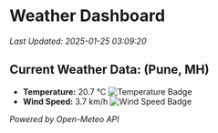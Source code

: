 
# Weather Dashboard

_Last Updated: 2025-01-25 03:09:20_

## Current Weather Data: (Pune, MH)
- **Temperature:** 20.7 °C ![Temperature Badge](https://img.shields.io/badge/Temperature-Medium%20Temp-green)
- **Wind Speed:** 3.7 km/h ![Wind Speed Badge](https://img.shields.io/badge/Wind%20Speed-Low%20Wind-blue)

*Powered by Open-Meteo API*
